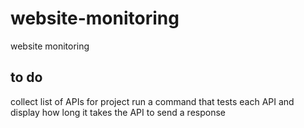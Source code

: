 # website-monitoring
website monitoring 

## to do

collect list of APIs for project
run a command that tests each API and display how long it takes the API to send a response